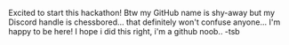 Excited to start this hackathon! Btw my GitHub name is shy-away but my Discord handle is chessbored... that definitely won't confuse anyone...
I'm happy to be here! I hope i did this right, i'm a github noob.. -tsb